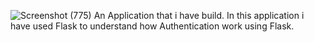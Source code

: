![Screenshot (775)](https://github.com/Kashif581/Flask-Authentication/assets/114382367/5deeebb7-9462-4809-beae-ceb00214dd8d)
An Application that i have build. In this application i have used Flask to understand how Authentication work using Flask.
